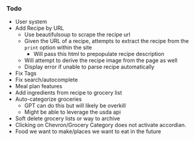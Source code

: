 ### Todo
- User system
- Add Recipe by URL
    - Use beautifulsoup to scrape the recipe url
    - Given the URL of a recipe, attempts to extract the recipe from the `print` option within the site
        - Will pass this html to prepopulate recipe description
    - Will attempt to derive the recipe image from the page as well
    - Display error if unable to parse recipe automatically
- Fix Tags
- Fix search/autocomplete
- Meal plan features
- Add ingredients from recipe to grocery list
- Auto-categorize groceries
    - GPT can do this but will likely be overkill
    - Might be able to leverage the usda api
- Soft delete grocery lists or way to archive
- Clicking on Chevron/Grocery Category does not activate accordian.
- Food we want to make/places we want to eat in the future